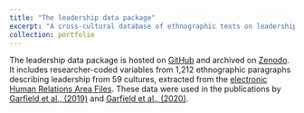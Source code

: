 ```yaml
---
title: "The leadership data package"
excerpt: "A cross-cultural database of ethnographic texts on leadership."
collection: portfolio
---
```


The leadership data package is hosted on [GitHub](https://github.com/zhgarfield/leadershipdata) and archived on [Zenodo](https://zenodo.org/record/4018788). It includes researcher-coded variables from 1,212 ethnographic paragraphs describing leadership from 59 cultures, extracted from the [electronic Human Relations Area Files](https://ehrafworldcultures.yale.edu/). These data were used in the publications by [Garfield et al., (2019)](https://zhgarfield.github.io/publication/2019b_garfield_et_al-HN) and [Garfield et al., (2020)](https://zhgarfield.github.io/publication/2020_garfield_et_al_EHB). 